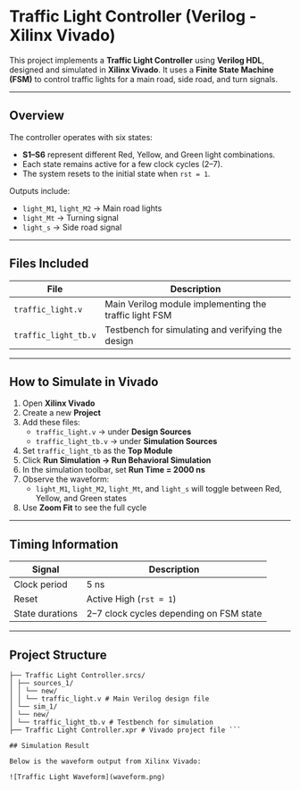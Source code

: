 #  Traffic Light Controller (Verilog - Xilinx Vivado)

This project implements a **Traffic Light Controller** using **Verilog HDL**, designed and simulated in **Xilinx Vivado**.
It uses a **Finite State Machine (FSM)** to control traffic lights for a main road, side road, and turn signals.

---

## Overview

The controller operates with six states:
- **S1–S6** represent different Red, Yellow, and Green light combinations.
- Each state remains active for a few clock cycles (2–7).
- The system resets to the initial state when `rst = 1`.

Outputs include:
- `light_M1`, `light_M2` → Main road lights
- `light_Mt` → Turning signal
- `light_s` → Side road signal

---

## Files Included

| File | Description |
|------|--------------|
| `traffic_light.v` | Main Verilog module implementing the traffic light FSM |
| `traffic_light_tb.v` | Testbench for simulating and verifying the design |

---

## How to Simulate in Vivado

1. Open **Xilinx Vivado**
2. Create a new **Project**
3. Add these files:
   - `traffic_light.v` → under **Design Sources**
   - `traffic_light_tb.v` → under **Simulation Sources**
4. Set `traffic_light_tb` as the **Top Module**
5. Click **Run Simulation → Run Behavioral Simulation**
6. In the simulation toolbar, set **Run Time = 2000 ns**
7. Observe the waveform:
   - `light_M1`, `light_M2`, `light_Mt`, and `light_s` will toggle between Red, Yellow, and Green states
8. Use **Zoom Fit** to see the full cycle

---

##  Timing Information

| Signal | Description |
|---------|-------------|
| Clock period | 5 ns |
| Reset | Active High (`rst = 1`) |
| State durations | 2–7 clock cycles depending on FSM state |

---

## Project Structure

```Traffic Light Controller/
├── Traffic Light Controller.srcs/
│ ├── sources_1/
│ │ └── new/
│ │ └── traffic_light.v # Main Verilog design file
│ └── sim_1/
│ └── new/
│ └── traffic_light_tb.v # Testbench for simulation
├── Traffic Light Controller.xpr # Vivado project file ```

## Simulation Result

Below is the waveform output from Xilinx Vivado:

![Traffic Light Waveform](waveform.png)

